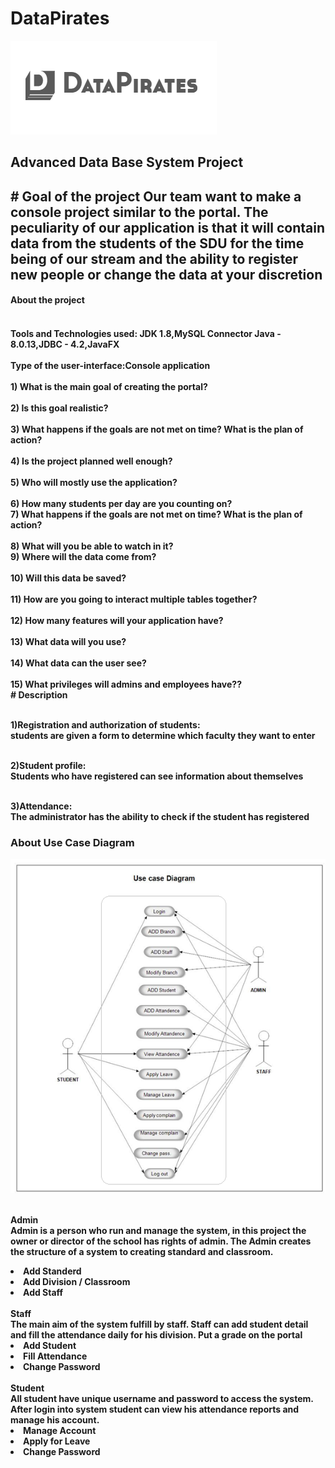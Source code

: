 # DataPirates
![Our_Logo](https://github.com/Abylaikhanaaaaa/DataPirates/blob/main/logo.png)
<h2>Advanced Data Base System Project<h2> 
# Goal of the project
Our team want to make a console project similar to the portal. The peculiarity of our application is that it will contain data from the students of the SDU for the time being of our stream and the ability to register new people or change the data at your discretion
<h4> About the project<h4>
<br> Tools and Technologies used: JDK 1.8,MySQL Connector Java - 8.0.13,JDBC - 4.2,JavaFX</br>
<br>Type of the user-interface:Console application</br>
<br> 1) What is the main goal of creating the portal?</br>
<br>2) Is this goal realistic?</br>
<br>3) What happens if the goals are not met on time? What is the plan of action?</br>
<br>4) Is the project planned well enough?</br>
<br>5) Who will mostly use the application?</br>
<br>6) How many students per day are you counting on?<br8>
<br>7) What happens if the goals are not met on time? What is the plan of action?</br>
<br>8) What will you be able to watch in it?
<br>9) Where will the data come from?</br>
<br>10) Will this data be saved?</br>
<br>11) How are you going to interact multiple tables together?</br>
<br>12) How many features will your application have?</br>
<br>13) What data will you use?</br>
<br>14) What data can the user see?</br>
<br>15) What privileges will admins and employees have??</br>
# Description

<br>1)Registration and authorization of students:
<br>students are given a form to determine which faculty they want to enter

<br>2)Student profile:
<br>Students who have registered can see information about themselves

<br>3)Attendance:
<br>The administrator has the ability to check if the student has registered

<h3>About Use Case Diagram</h3>

![Use_Case_Diagram](https://github.com/Abylaikhanaaaaa/DataPirates/blob/main/Usecase-1.png)

<br>Admin </br>
 Admin is a person who run and manage the system, in this project the owner or director of the school has rights of admin. The Admin creates the structure of a system to creating standard and classroom.
<li>Add Standerd</li>
<li>Add Division / Classroom</li>
<li>Add Staff</li>
<br>Staff</br>
The main aim of the  system fulfill by staff. Staff can add student detail and fill the attendance daily for his division. Put a grade on the portal
  <li>Add Student</li>
  <li>Fill Attendance</li>
  <li>Change Password</li>
<br>Student</br>
All student have unique username and password to access the system. After login into system student can view his attendance reports and manage his account. 
  <li>Manage Account</li>
  <li>Apply for Leave</li>
  <li>Change Password</li>
  
